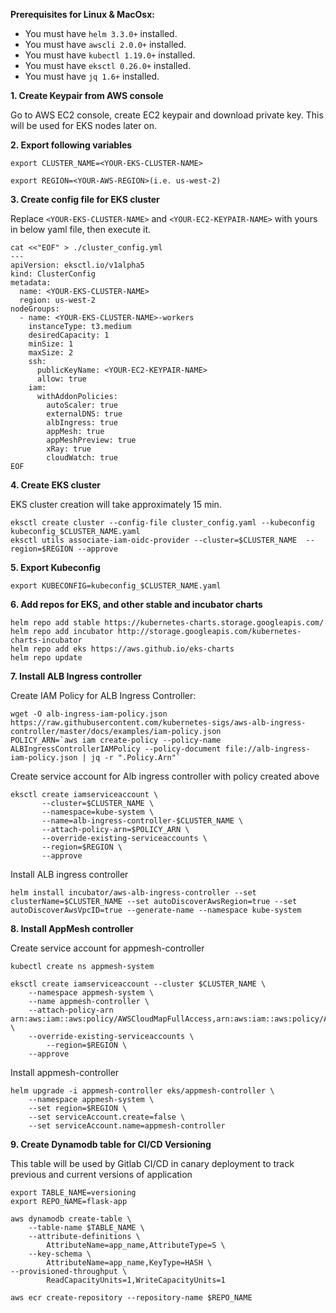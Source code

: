 **Prerequisites for Linux & MacOsx:**

- You must have `helm 3.3.0+` installed.
- You must have `awscli 2.0.0+` installed.
- You must have `kubectl 1.19.0+` installed.
- You must have `eksctl 0.26.0+` installed.
- You must have `jq 1.6+` installed.

**1. Create Keypair from AWS console**

Go to AWS EC2 console, create EC2 keypair and download private key. This will be used for EKS nodes later on.

**2. Export following variables**

`export CLUSTER_NAME=<YOUR-EKS-CLUSTER-NAME>`

`export REGION=<YOUR-AWS-REGION>(i.e. us-west-2)`

**3. Create config file for EKS cluster**

Replace `<YOUR-EKS-CLUSTER-NAME>` and `<YOUR-EC2-KEYPAIR-NAME>` with yours in below yaml file, then execute it.

```
cat <<"EOF" > ./cluster_config.yml
---
apiVersion: eksctl.io/v1alpha5
kind: ClusterConfig
metadata:
  name: <YOUR-EKS-CLUSTER-NAME>
  region: us-west-2
nodeGroups:
  - name: <YOUR-EKS-CLUSTER-NAME>-workers
    instanceType: t3.medium
    desiredCapacity: 1
    minSize: 1
    maxSize: 2
    ssh:
      publicKeyName: <YOUR-EC2-KEYPAIR-NAME>
      allow: true
    iam:
      withAddonPolicies:
        autoScaler: true
        externalDNS: true
        albIngress: true
        appMesh: true
        appMeshPreview: true
        xRay: true
        cloudWatch: true
EOF
```

**4. Create EKS cluster**

EKS cluster creation will take approximately 15 min.
```
eksctl create cluster --config-file cluster_config.yaml --kubeconfig kubeconfig_$CLUSTER_NAME.yaml
eksctl utils associate-iam-oidc-provider --cluster=$CLUSTER_NAME  --region=$REGION --approve
```

**5. Export Kubeconfig**

`export KUBECONFIG=kubeconfig_$CLUSTER_NAME.yaml`

**6. Add repos for EKS, and other stable and incubator charts**

```
helm repo add stable https://kubernetes-charts.storage.googleapis.com/
helm repo add incubator http://storage.googleapis.com/kubernetes-charts-incubator
helm repo add eks https://aws.github.io/eks-charts
helm repo update
```

**7. Install ALB Ingress controller**

Create IAM Policy for ALB Ingress Controller:
```
wget -O alb-ingress-iam-policy.json https://raw.githubusercontent.com/kubernetes-sigs/aws-alb-ingress-controller/master/docs/examples/iam-policy.json
POLICY_ARN=`aws iam create-policy --policy-name ALBIngressControllerIAMPolicy --policy-document file://alb-ingress-iam-policy.json | jq -r ".Policy.Arn"`
```

Create service account for Alb ingress controller with policy created above
```
eksctl create iamserviceaccount \
       --cluster=$CLUSTER_NAME \
       --namespace=kube-system \
       --name=alb-ingress-controller-$CLUSTER_NAME \
       --attach-policy-arn=$POLICY_ARN \
       --override-existing-serviceaccounts \
       --region=$REGION \
       --approve
```
Install ALB ingress controller
```
helm install incubator/aws-alb-ingress-controller --set clusterName=$CLUSTER_NAME --set autoDiscoverAwsRegion=true --set autoDiscoverAwsVpcID=true --generate-name --namespace kube-system
```


**8. Install AppMesh controller**     

Create service account for appmesh-controller
```
kubectl create ns appmesh-system

eksctl create iamserviceaccount --cluster $CLUSTER_NAME \
    --namespace appmesh-system \
    --name appmesh-controller \
    --attach-policy-arn  arn:aws:iam::aws:policy/AWSCloudMapFullAccess,arn:aws:iam::aws:policy/AWSAppMeshFullAccess,arn:aws:iam::aws:policy/AWSAppMeshEnvoyAccess \
    --override-existing-serviceaccounts \
        --region=$REGION \
    --approve
```

Install appmesh-controller
```
helm upgrade -i appmesh-controller eks/appmesh-controller \
    --namespace appmesh-system \
    --set region=$REGION \
    --set serviceAccount.create=false \
    --set serviceAccount.name=appmesh-controller
```

**9. Create Dynamodb table for CI/CD Versioning**

This table will be used by Gitlab CI/CD in canary deployment to track previous and current versions of application
```
export TABLE_NAME=versioning
export REPO_NAME=flask-app

aws dynamodb create-table \
    --table-name $TABLE_NAME \
    --attribute-definitions \
        AttributeName=app_name,AttributeType=S \
    --key-schema \
        AttributeName=app_name,KeyType=HASH \
--provisioned-throughput \
        ReadCapacityUnits=1,WriteCapacityUnits=1

aws ecr create-repository --repository-name $REPO_NAME
        
```
